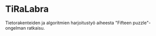 TiRaLabra
=========

Tietorakenteiden ja algoritmien harjoitustyö aiheesta "Fifteen puzzle"-ongelman ratkaisu.
